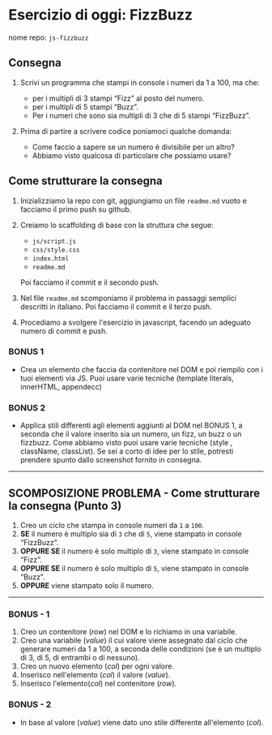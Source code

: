# Esercizio di oggi: **FizzBuzz**

nome repo: `js-fizzbuzz`

## Consegna

1. Scrivi un programma che stampi in console i numeri da 1 a 100, ma che:
    - per i multipli di 3 stampi “Fizz” al posto del numero.
    - per i multipli di 5 stampi “Buzz”.
    - Per i numeri che sono sia multipli di 3 che di 5 stampi “FizzBuzz”.

1. Prima di partire a scrivere codice poniamoci qualche domanda:
    - Come faccio a sapere se un numero è divisibile per un altro?
    - Abbiamo visto qualcosa di particolare che possiamo usare?

## Come strutturare la consegna

1. Inizializziamo la repo con git, aggiungiamo un file `readme.md` vuoto e facciamo il primo push su github.
1. Creiamo lo scaffolding di base con la struttura che segue:
    - `js/script.js`
    - `css/style.css`
    - `index.html`
    - `readme.md`

    Poi facciamo il commit e il secondo push.

1. Nel file `readme.md` scomponiamo il problema in passaggi semplici descritti in italiano. Poi facciamo il commit e il terzo push.
1. Procediamo a svolgere l'esercizio in javascript,  facendo un adeguato numero di commit e push.

### BONUS 1

- Crea un elemento che faccia da contenitore nel DOM e poi riempilo con i tuoi elementi via JS.
Puoi usare varie tecniche  (template literals, innerHTML, appendecc)

### BONUS 2

- Applica stili differenti agli elementi aggiunti al DOM nel BONUS 1, a seconda che il valore inserito sia un numero, un fizz, un buzz o un fizzbuzz.
Come abbiamo visto puoi  usare varie tecniche (style , className, classList).
Se sei a corto di idee per lo stile, potresti prendere spunto dallo screenshot fornito in consegna.

---

## SCOMPOSIZIONE PROBLEMA - Come strutturare la consegna (Punto 3)

1. Creo un ciclo che stampa in console numeri da `1` a `100`.
1. **SE** il numero è multiplo sia di `3` che di `5`, viene stampato in console “FizzBuzz”.
1. **OPPURE SE** il numero è solo multiplo di `3`, viene stampato in console “Fizz”.
1. **OPPURE SE** il numero è solo multiplo di `5`, viene stampato in console “Buzz”.
1. **OPPURE** viene stampato solo il numero.

---

### BONUS - 1

1. Creo un contenitore (*row*) nel DOM e lo richiamo in una variabile.
1. Creo una variabile (*value*) il cui valore viene assegnato dal ciclo che generare numeri da 1 a 100, a seconda delle condizioni (se è un multiplo di 3, di 5, di entrambi o di nessuno).
1. Creo un nuovo elemento (*col*) per ogni valore.
1. Inserisco nell'elemento (*col*) il valore (*value*).
1. Inserisco l'elemento(*col*) nel contenitore (*row*).

### BONUS - 2

- In base al valore (*value*) viene dato uno stile differente all'elemento (*col*).
